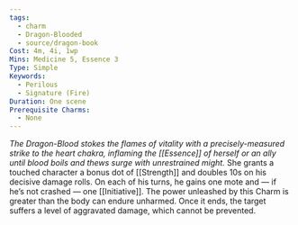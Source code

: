```yaml
---
tags:
  - charm
  - Dragon-Blooded
  - source/dragon-book
Cost: 4m, 4i, 1wp
Mins: Medicine 5, Essence 3
Type: Simple
Keywords:
  - Perilous
  - Signature (Fire)
Duration: One scene
Prerequisite Charms:
  - None
---
```

*The Dragon-Blood stokes the flames of vitality with a precisely-measured strike to the heart chakra, inflaming the [[Essence]] of herself or an ally until blood boils and thews surge with unrestrained might.*
She grants a touched character a bonus dot of [[Strength]] and doubles 10s on his decisive damage rolls. On each of his turns, he gains one mote and — if he’s not crashed — one [[Initiative]]. The power unleashed by this Charm is greater than the body can endure unharmed. Once it ends, the target suffers a level of aggravated damage, which cannot be prevented.